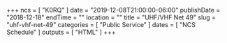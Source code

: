 +++
ncs = [ "K0RQ" ]
date = "2019-12-08T21:00:00-06:00"
publishDate = "2018-12-18"
endTime = ""
location = ""
title = "UHF/VHF Net 49"
slug = "uhf-vhf-net-49"
categories = [ "Public Service" ]
dates = [ "NCS Schedule" ]
outputs = [ "HTML" ]
+++
